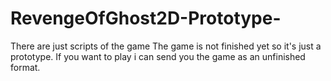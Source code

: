 # RevengeOfGhost2D-Prototype-
There are just scripts of the game
The game is not finished yet so it's just a prototype. If you want to play i can send you the game as an unfinished format.
